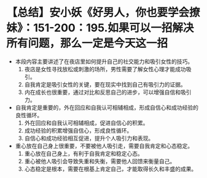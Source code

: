 # 【总结】安小妖《好男人，你也要学会撩妹》：151-200：195.如果可以一招解决所有问题，那么一定是今天这一招

-   本段内容主要讲述了在夜店里如何提升自己的社交能力和吸引女性的技巧。
    1.  夜店是女性寻找放松或刺激的场所，男性需要了解女性心理才能成功吸引。
    2.  自我肯定是吸引女性的关键，要在现实中找到自己有吸引力的证据。
    3.  内在成长也很重要，通过对比和反思自己的进步，可以增强自信和吸引力。
-   自我肯定是重要的，外在回应和自我认可相辅相成，形成自信心和成功经验的良性循环。
    1.  外在回应和自我认可相辅相成，促进自信心的积累。
    2.  成功经验的积累增强自信心，形成良性循环。
    3.  自信心和成功经验相互促进，提升个人吸引力和表现。
-   重心放在自己身上很重要，不要被他人吸引走，需要自我肯定和心态稳定。
    1.  重心放在自己身上，有利于自我肯定和稳定心态。
    2.  重心被他人吸引会导致失重和失衡，需要他人回馈来衡量自己。
    3.  心态稳定是根本，需要在根基上肯定自己，才能取得长久和丰盛的成果。
